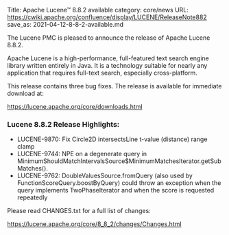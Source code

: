 Title: Apache Lucene™ 8.8.2 available
category: core/news
URL: https://cwiki.apache.org/confluence/display/LUCENE/ReleaseNote882
save_as: 2021-04-12-8-8-2-available.md

The Lucene PMC is pleased to announce the release of Apache Lucene 8.8.2.

Apache Lucene is a high-performance, full-featured text search engine library written entirely in Java. It is a technology suitable for nearly any application that requires full-text search, especially cross-platform.

This release contains three bug fixes. The release is available for immediate download at:

  <https://lucene.apache.org/core/downloads.html>

### Lucene 8.8.2 Release Highlights:

 * LUCENE-9870: Fix Circle2D intersectsLine t-value (distance) range clamp
 * LUCENE-9744: NPE on a degenerate query in MinimumShouldMatchIntervalsSource$MinimumMatchesIterator.getSubMatches().
 * LUCENE-9762: DoubleValuesSource.fromQuery (also used by FunctionScoreQuery.boostByQuery) could throw an exception when the query implements TwoPhaseIterator and when the score is requested repeatedly

Please read CHANGES.txt for a full list of changes:

  <https://lucene.apache.org/core/8_8_2/changes/Changes.html>